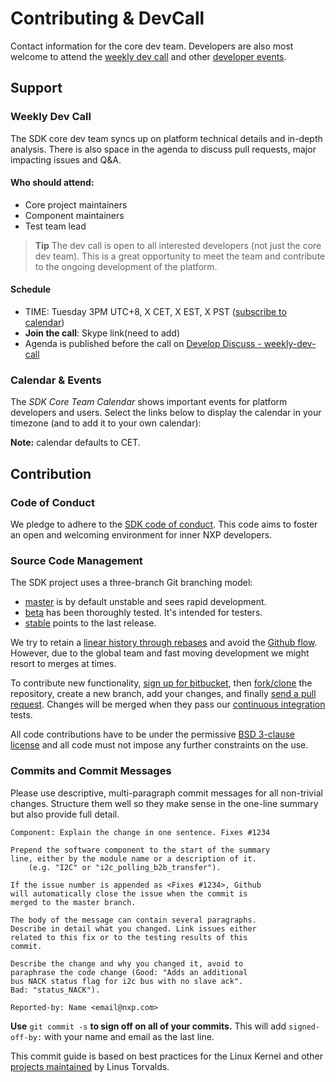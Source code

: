 # Contributing & DevCall

Contact information for the core dev team. Developers are also most welcome to attend the [weekly dev call](./#dev_call) and other [developer events](./#calendar).

## Support

### Weekly Dev Call <a id="dev_call"></a>

The SDK core dev team syncs up on platform technical details and in-depth analysis. There is also space in the agenda to discuss pull requests, major impacting issues and Q&A.

#### Who should attend:

* Core project maintainers
* Component maintainers
* Test team lead

> **Tip** The dev call is open to all interested developers \(not just the core dev team\). This is a great opportunity to meet the team and contribute to the ongoing development of the platform.

#### Schedule

* TIME: Tuesday 3PM UTC+8, X CET, X EST, X PST \([subscribe to calendar](https://calendar.google.com/calendar/ical/px4.io_fs35jm7ugmvahv5juhhr3tkkf0%40group.calendar.google.com/public/basic.ics)\)
* **Join the call**: Skype link\(need to add\)
* Agenda is published before the call on [Develop Discuss - weekly-dev-call](http:)

### Calendar & Events <a id="calendar"></a>

The _SDK Core Team Calendar_ shows important events for platform developers and users. Select the links below to display the calendar in your timezone \(and to add it to your own calendar\):

**Note:** calendar defaults to CET.

## Contribution

### Code of Conduct

We pledge to adhere to the [SDK code of conduct](https://confluence.sw.nxp.com/display/MCUXSDK/MCUXpresso+SDK+Coding+Style+and+Naming+Convention>). This code aims to foster an open and welcoming environment for inner NXP developers.

### Source Code Management

The SDK project uses a three-branch Git branching model:

* [master](./) is by default unstable and sees rapid development.
* [beta](https://github.com/Summercore/NXP_DEV_GUIDE/tree/150ec95ff004d5c2b1dc522643b97470763fa5b1/contribute/rc/README.md) has been thoroughly tested. It's intended for testers.
* [stable](https://github.com/Summercore/NXP_DEV_GUIDE/tree/150ec95ff004d5c2b1dc522643b97470763fa5b1/contribute/rfp/README.md) points to the last release.

We try to retain a [linear history through rebases](https://www.atlassian.com/git/tutorials/rewriting-history) and avoid the [Github flow](https://guides.github.com/introduction/flow/). However, due to the global team and fast moving development we might resort to merges at times.

To contribute new functionality, [sign up for bitbucket](https://bitbucket.sw.nxp.com/projects/MCUCORE/repos/mcu-sdk-2.0/browse), then [fork/clone](ssh://git@bitbucket.sw.nxp.com/mcucore/mcu-sdk-2.0.git) the repository, create a new branch, add your changes, and finally [send a pull request](https://help.github.com/articles/using-pull-requests/). Changes will be merged when they pass our [continuous integration](https://en.wikipedia.org/wiki/Continuous_integration) tests.

All code contributions have to be under the permissive [BSD 3-clause license](https://opensource.org/licenses/BSD-3-Clause) and all code must not impose any further constraints on the use.

### Commits and Commit Messages

Please use descriptive, multi-paragraph commit messages for all non-trivial changes. Structure them well so they make sense in the one-line summary but also provide full detail.

```text
Component: Explain the change in one sentence. Fixes #1234

Prepend the software component to the start of the summary
line, either by the module name or a description of it.
    (e.g. "I2C" or "i2c_polling_b2b_transfer").

If the issue number is appended as <Fixes #1234>, Github
will automatically close the issue when the commit is
merged to the master branch.

The body of the message can contain several paragraphs.
Describe in detail what you changed. Link issues either
related to this fix or to the testing results of this
commit.

Describe the change and why you changed it, avoid to
paraphrase the code change (Good: "Adds an additional
bus NACK status flag for i2c bus with no slave ack".
Bad: "status_NACK").

Reported-by: Name <email@nxp.com>
```

**Use** `git commit -s` **to sign off on all of your commits.** This will add `signed-off-by:` with your name and email as the last line.

This commit guide is based on best practices for the Linux Kernel and other [projects maintained](https://github.com/torvalds/subsurface/blob/a48494d2fbed58c751e9b7e8fbff88582f9b2d02/README#L88-L115) by Linus Torvalds.

